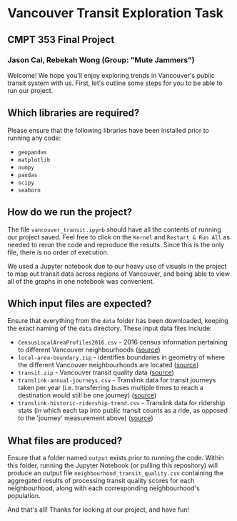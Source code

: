 # Vancouver Transit Exploration Task
## CMPT 353 Final Project
### Jason Cai, Rebekah Wong (Group: "Mute Jammers")

Welcome! We hope you'll enjoy exploring trends in Vancouver's public transit system with us. First, let's outline some steps for you to be able to run our project.

## Which libraries are required?
Please ensure that the following libraries have been installed prior to running any code:
* `geopandas`
* `matplotlib`
* `numpy`
* `pandas`
* `scipy`
* `seaborn`

## How do we run the project?
The file `vancouver_transit.ipynb` should have all the contents of running our project saved. Feel free to click on the `Kernel` and `Restart & Run All` as needed to rerun the code and reproduce the results. Since this is the only file, there is no order of execution.

We used a Jupyter notebook due to our heavy use of visuals in the project to map out transit data across regions of Vancouver, and being able to view all of the graphs in one notebook was convenient.

## Which input files are expected?
Ensure that everything from the `data` folder has been downloaded, keeping the exact naming of the `data` directory. These input data files include:
* `CensusLocalAreaProfiles2016.csv` - 2016 census information pertaining to different Vancouver neighbourhoods ([source](https://opendata.vancouver.ca/explore/dataset/census-local-area-profiles-2016/information/))
* `local-area-boundary.zip` - identifies boundaries in geometry of where the different Vancouver neighbourhoods are located ([source](https://opendata.vancouver.ca/explore/dataset/local-area-boundary/information/))
* `transit.zip` - Vancouver transit quality data ([source](https://doi.org/10.25314/5e94d820-678e-4d3a-9a97-51fb730d5cf5))
* `translink-annual-journeys.csv` - Translink data for transit journeys taken per year (i.e. transferring buses multiple times to reach a destination would still be one journey) ([source](https://www.translink.ca/plans-and-projects/data-and-information/accountability-centre/ridership))
* `translink-historic-ridership-trend.csv` - Translink data for ridership stats (in which each tap into public transit counts as a ride, as opposed to the 'journey' measurement above) ([source](https://www.translink.ca/plans-and-projects/data-and-information/accountability-centre/ridership))

## What files are produced?
Ensure that a folder named `output` exists prior to running the code. Within this folder, running the Jupyter Notebook (or pulling this repository) will produce an output file `neighbourhood_transit_quality.csv` containing the aggregated results of processing transit quality scores for each neighbourhood, along with each corresponding neighbourhood's population.

And that's all! Thanks for looking at our project, and have fun!
